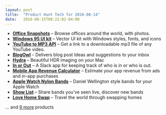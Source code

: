 ```yaml
---
layout: post
title:  "Product Hunt Tech for 2016-08-14"
date:   2016-08-15T00:22:02-04:00
---
```


* **[Office Snapshots](https://www.producthunt.com/tech/office-snapshots?utm_campaign=producthunt-api&utm_medium=api&utm_source=Application%3A+Daily+Digest+RSS+%28ID%3A+3202%29)** – Browse offices around the world, with photos.
* **[Windows 95 UI kit](https://www.producthunt.com/tech/windows-95-ui-kit?utm_campaign=producthunt-api&utm_medium=api&utm_source=Application%3A+Daily+Digest+RSS+%28ID%3A+3202%29)** – Vector UI kit with Windows styles, fonts, and icons
* **[YouTube to MP3 API](https://www.producthunt.com/tech/youtube-to-mp3-api?utm_campaign=producthunt-api&utm_medium=api&utm_source=Application%3A+Daily+Digest+RSS+%28ID%3A+3202%29)** – Get a link to a downloadable mp3 file of any YouTube video.
* **[BlogOwl](https://www.producthunt.com/tech/blogowl?utm_campaign=producthunt-api&utm_medium=api&utm_source=Application%3A+Daily+Digest+RSS+%28ID%3A+3202%29)** – Delivers blog post Ideas and suggestions to your inbox
* **[Hydra](https://www.producthunt.com/tech/hydra-2?utm_campaign=producthunt-api&utm_medium=api&utm_source=Application%3A+Daily+Digest+RSS+%28ID%3A+3202%29)** – Beautiful HDR imaging on your Mac
* **[In or Out](https://www.producthunt.com/tech/in-or-out-3?utm_campaign=producthunt-api&utm_medium=api&utm_source=Application%3A+Daily+Digest+RSS+%28ID%3A+3202%29)** – A Slack app for keeping track of who is in or who is out.
* **[Mobile App Revenue Calculator](https://www.producthunt.com/tech/mobile-app-revenue-calculator?utm_campaign=producthunt-api&utm_medium=api&utm_source=Application%3A+Daily+Digest+RSS+%28ID%3A+3202%29)** – Estimate your app revenue from ads and in-app purchases
* **[Apple Watch Nylon Bands](https://www.producthunt.com/tech/apple-watch-nylon-bands?utm_campaign=producthunt-api&utm_medium=api&utm_source=Application%3A+Daily+Digest+RSS+%28ID%3A+3202%29)** – Daniel Wellington style bands for your Apple Watch
* **[Show List](https://www.producthunt.com/tech/show-list?utm_campaign=producthunt-api&utm_medium=api&utm_source=Application%3A+Daily+Digest+RSS+%28ID%3A+3202%29)** – Share bands you've seen live, discover new bands
* **[Love Home Swap](https://www.producthunt.com/tech/love-home-swap?utm_campaign=producthunt-api&utm_medium=api&utm_source=Application%3A+Daily+Digest+RSS+%28ID%3A+3202%29)** – Travel the world through swapping homes

… and [9 more](https://www.producthunt.com/tech) products